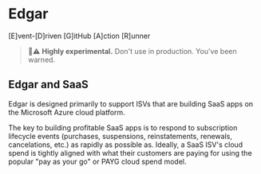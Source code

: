 # Edgar
[E]vent-[D]riven [G]itHub [A]ction [R]unner

> 🧪⚠️ __Highly experimental.__ Don't use in production. You've been warned.

## Edgar and SaaS

Edgar is designed primarily to support ISVs that are building SaaS apps on the Microsoft Azure cloud platform.

The key to building profitable SaaS apps is to respond to subscription lifecycle events (purchases, suspensions, reinstatements, renewals, cancelations, etc.) as rapidly as possible as. Ideally, a SaaS ISV's cloud spend is tightly aligned with what their customers are paying for using the popular "pay as your go" or PAYG cloud spend model.


